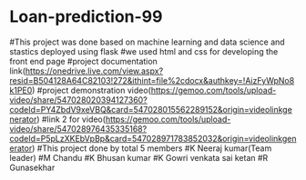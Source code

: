 # Loan-prediction-99
#This project was done based on machine learning and data science and stastics deployed using flask 
#we used html and css for developing the front end page
#project documentation link(https://onedrive.live.com/view.aspx?resid=B504128A64C82103!272&ithint=file%2cdocx&authkey=!AizFyWpNo8k1PE0)
#project demonstration video(https://gemoo.com/tools/upload-video/share/547028020394127360?codeId=PY4ZbdV9xeVBQ&card=547028015562289152&origin=videolinkgenerator)
#link 2 for video(https://gemoo.com/tools/upload-video/share/547028976435335168?codeId=P5pLzXKEbVpBp&card=547028971783852032&origin=videolinkgenerator)
#This project done by total 5 members
#K Neeraj kumar(Team leader)
#M Chandu
#K Bhusan kumar
#K Gowri venkata sai ketan
#R Gunasekhar
